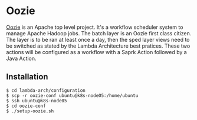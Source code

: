 # Oozie
[Oozie](http://oozie.apache.org/) is an Apache top level project. It's a workflow scheduler system to manage Apache Hadoop jobs. The batch layer is an Oozie first class citizen. The layer is to be ran at least once a day, then the sped layer views need to be switched as stated by the Lambda Architecture best pratices. These two actions will be configured as a workflow with a Saprk Action followed by a Java Action.

## Installation
```console
$ cd lambda-arch/configuration
$ scp -r oozie-conf ubuntu@k8s-nodeO5:/home/ubuntu
$ ssh ubuntu@k8s-node05
$ cd oozie-conf
$ ./setup-oozie.sh
```
